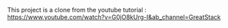 This project is a clone from the youtube tutorial : https://www.youtube.com/watch?v=G0jO8kUrg-I&ab_channel=GreatStack
